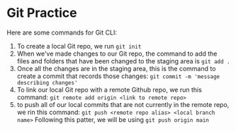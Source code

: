 # Git Practice

Here are some commands for Git CLI:
1. To create a local Git repo, we run `git init` 
2. When we've made changes to our Git repo, the command to add the files and folders that have been changed to the staging area is `git add .`
3. Once all the changes are in the staging area, this is the command to create a commit that records those changes: `git commit -m 'message describing changes'`
4. To link our local Git repo with a remote Github repo, we run this command: `git remote add origin <link to remote repo>`
5. to push all of our local commits that are not currently in the remote repo, we rin this command: `git push <remote repo alias> <local branch name>` Following this patter, we will be using `git push origin main`